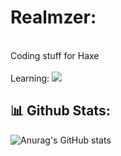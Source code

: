 # Realmzer:
<br>Coding stuff for Haxe<br><br>
Learning: ![](https://skillicons.dev/icons?i=swift,cs,html&perline=3)




## 📊 __Github Stats:__ 
![Anurag's GitHub stats](https://github-readme-stats.vercel.app/api/top-langs/?username=Realmzer&theme=transparent&show_icons=true&layour=compact)

